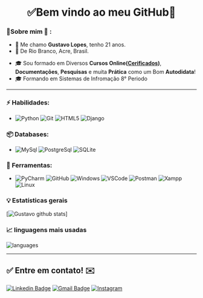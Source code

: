 <h1 align="center"> 
	✅Bem vindo ao meu GitHub🚀
</h1>

### 👦Sobre mim :seedling: : 
- 👋 Me chamo **Gustavo Lopes**, tenho 21 anos.
- 📌  De Rio Branco, Acre, Brasil.
<!-- - 💼  -->
- 🎓 Sou formado em Diversos **Cursos Online([Cerificados](https://github.com/Erickson-lopes-dev/Certificates))**, **Documentações**, **Pesquisas** e muita **Prática** como um Bom **Autodidata**! 
- 🎓 Formando em Sistemas de Infromação 8° Periodo

<hr>

### ⚡ Habilidades:
- ![Python](https://img.shields.io/badge/-React-3776AB?&logo=React&logoColor=FFFFFF)  ![Git](https://img.shields.io/badge/-Git-F05032?&logo=git&logoColor=FFFFFF) ![HTML5](https://img.shields.io/badge/-HTML5-E34F26?&logo=HTML5&logoColor=FFFFFF) ![Django](https://img.shields.io/badge/-Django-092E20?&logo=Django&logoColor=FFFFFF)

### 📦 Databases:
- ![MySql](https://img.shields.io/badge/-MySql-003B57?&logo=MySQL&logoColor=FFFFFF) ![PostgreSql](https://img.shields.io/badge/-PostgreSql-336791?&logo=postgresql&logoColor=FFFFFF) ![SQLite](https://img.shields.io/badge/-SQLite-4479A1?&logo=sqlite&logoColor=FFFFFF)


### 🧰 Ferramentas:
- ![PyCharm](https://img.shields.io/badge/-PyCharm-181717?&logo=PyCharm&logoColor=FFFFFF) ![GitHub](https://img.shields.io/badge/-GitHub-181717?&logo=GitHub&logoColor=FFFFFF) ![Windows](https://img.shields.io/badge/-Windows-0078D6?&logo=Windows&logoColor=FFFFFF) ![VSCode](https://img.shields.io/badge/-VSCode-007ACC?&logo=Visual%20Studio%20Code&logoColor=FFFFFF) ![Postman](https://img.shields.io/badge/-Postman-FF6C37?&logo=Postman&logoColor=FFFFFF) ![Xampp](https://img.shields.io/badge/-XAMPP-FB7A24?&logo=XAMPP&logoColor=FFFFFF) ![Linux](https://img.shields.io/badge/-Linux-FCC624?&logo=Linux&logoColor=FFFFFF) 


### :bulb:  Estatísticas gerais 
 
[![Gustavo github stats](https://github-readme-stats.vercel.app/api?username=gustavolopesv3&theme=cobalt&show_icons=true)]

### 📈  linguagens mais usadas 
![languages](https://github-readme-stats.vercel.app/api/top-langs/?username=gustavolopesv3&hide=scss&layout=compact&theme=cobalt&title_color=2ED3EA)

<hr>

## ✅ Entre em contato! ✉️

[![Linkedin Badge](https://img.shields.io/badge/-LinkedIn-blue?style=flat-square&logo=Linkedin&logoColor=white&link=https://linkedin.com/in/brunoluiss)](https://www.linkedin.com/in/gustavolopesit/)
 [![Gmail Badge](https://img.shields.io/badge/gustavo.lopesv3@gmail.com-c14438?style=flat-square&logo=Gmail&logoColor=white&link=mailto:gustavo.lopesv3@gmail.com)](mailto:gustavo.lopesv3@gmail.com)
 [![Instagram](https://img.shields.io/badge/-Instagram-E4405F?&logo=Instagram&logoColor=FFFFFF)](https://www.instagram.com/gustavolopesit/)
